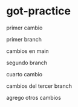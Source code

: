 # got-practice

primer cambio

primer branch

cambios en main


segundo branch

cuarto cambio

cambios del tercer branch

agrego otros cambios